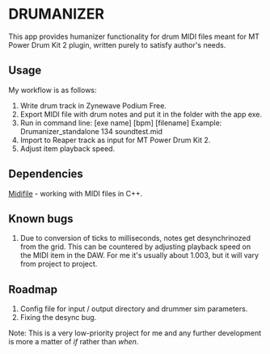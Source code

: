 # DRUMANIZER

This app provides humanizer functionality for drum MIDI files meant for MT Power Drum Kit 2 plugin, written purely to satisfy author's needs.

## Usage

My workflow is as follows:

1. Write drum track in Zynewave Podium Free.
2. Export MIDI file with drum notes and put it in the folder with the app exe.
3. Run in command line:
    [exe name] [bpm] [filename]
  Example:
    Drumanizer_standalone 134 soundtest.mid
4. Import to Reaper track as input for MT Power Drum Kit 2.
5. Adjust item playback speed.

## Dependencies

[Midifile](https://github.com/craigsapp/midifile) - working with MIDI files in C++.

## Known bugs

1. Due to conversion of ticks to milliseconds, notes get desynchrinozed from the grid. This can be countered by adjusting playback speed on the MIDI item in the DAW. For me it's usually about 1.003, but it will vary from project to project.

## Roadmap

1. Config file for input / output directory and drummer sim parameters.
2. Fixing the desync bug.

Note: This is a very low-priority project for me and any further development is more a matter of _if_ rather than _when_.
